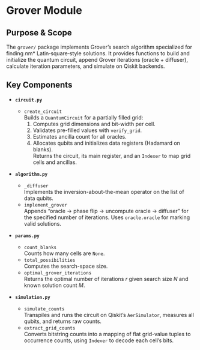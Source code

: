 # Grover Module

## Purpose & Scope

The `grover/` package implements Grover’s search algorithm specialized for finding *n*m* Latin‐square‐style solutions. It provides functions to build and initialize the quantum circuit, append Grover iterations (oracle + diffuser), calculate iteration parameters, and simulate on Qiskit backends.

## Key Components

- **`circuit.py`**  
  - `create_circuit`  
    Builds a `QuantumCircuit` for a partially filled grid:  
    1. Computes grid dimensions and bit-width per cell.  
    2. Validates pre-filled values with `verify_grid`.  
    3. Estimates ancilla count for all oracles.  
    4. Allocates qubits and initializes data registers (Hadamard on blanks).  
    Returns the circuit, its main register, and an `Indexer` to map grid cells and ancillas.

- **`algorithm.py`**  
  - `_diffuser`  
    Implements the inversion-about-the-mean operator on the list of data qubits.  
  - `implement_grover`  
    Appends “oracle → phase flip → uncompute oracle → diffuser” for the specified number of iterations. Uses `oracle.oracle` for marking valid solutions.

- **`params.py`**  
  - `count_blanks`  
    Counts how many cells are `None`.  
  - `total_possibilities`  
    Computes the search-space size.  
  - `optimal_grover_iterations`  
    Returns the optimal number of iterations $r$ given search size $N$ and known solution count $M$.

- **`simulation.py`**  
  - `simulate_counts`  
    Transpiles and runs the circuit on Qiskit’s `AerSimulator`, measures all qubits, and returns raw counts.  
  - `extract_grid_counts`  
    Converts bitstring counts into a mapping of flat grid-value tuples to occurrence counts, using `Indexer` to decode each cell’s bits.

